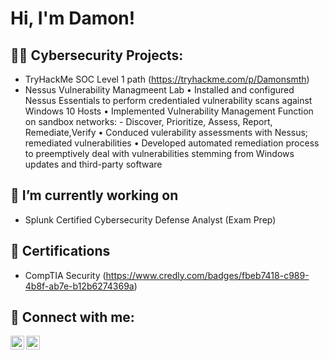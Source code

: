<h1>Hi, I'm Damon!</h1>

<h2>👨‍💻 Cybersecurity Projects:</h2>

- TryHackMe SOC Level 1 path (https://tryhackme.com/p/Damonsmth)
- Nessus Vulnerability Managmeent Lab 
  • Installed and configured Nessus Essentials to perform credentialed vulnerability scans against
    Windows 10 Hosts
  • Implemented Vulnerability Management Function on sandbox networks:
       - Discover, Prioritize, Assess, Report, Remediate,Verify
  • Conduced vulerability assessments with Nessus; remediated vulnerabilities
  • Developed automated remediation process to preemptively deal with vulnerabilities stemming from Windows updates and third-party software

<h2> 🔭 I’m currently working on </h2>

- Splunk Certified Cybersecurity Defense Analyst (Exam Prep)
  
<h2>📜 Certifications</h2>

- CompTIA Security (https://www.credly.com/badges/fbeb7418-c989-4b8f-ab7e-b12b6274369a)
<h2> 🤳 Connect with me:</h2>



[<img align="left" alt="JoshMadakor | LinkedIn" width="22px" src="https://cdn.jsdelivr.net/npm/simple-icons@v3/icons/linkedin.svg" />][linkedin]
[<img align="left" alt="JoshMadakor | Instagram" width="22px" src="https://cdn.jsdelivr.net/npm/simple-icons@v3/icons/instagram.svg" />][instagram]


[instagram]: https://instagram.com/beyond_dame?utm_source=qr
[linkedin]: https://www.linkedin.com/in/damon-smith-5922bb19a

<!--
**joshmadakor1/joshmadakor1** is a ✨ _special_ ✨ repository because its `README.md` (this file) appears on your GitHub profile.

Here are some ideas to get you started:

- 🔭 I’m currently working on ...
- 🌱 I’m currently learning ...
- 👯 I’m looking to collaborate on ...
- 🤔 I’m looking for help with ...
- 💬 Ask me about ...
- 📫 How to reach me: ...
- 😄 Pronouns: ...
- ⚡ Fun fact: ...
-->
